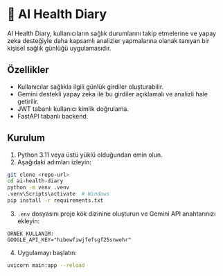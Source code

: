 # 🧠 AI Health Diary

AI Health Diary, kullanıcıların sağlık durumlarını takip etmelerine ve yapay zeka desteğiyle daha kapsamlı analizler yapmalarına olanak tanıyan bir kişisel sağlık günlüğü uygulamasıdır.

## Özellikler
- Kullanıcılar sağlıkla ilgili günlük girdiler oluşturabilir.
- Gemini destekli yapay zeka ile bu girdiler açıklamalı ve analizli hale getirilir.
- JWT tabanlı kullanıcı kimlik doğrulama.
- FastAPI tabanlı backend.

## Kurulum
1. Python 3.11 veya üstü yüklü olduğundan emin olun.
2. Aşağıdaki adımları izleyin:

```bash
git clone <repo-url>
cd ai-health-diary
python -m venv .venv
.venv\Scripts\activate  # Windows
pip install -r requirements.txt
```

3. `.env` dosyasını proje kök dizinine oluşturun ve Gemini API anahtarınızı ekleyin:

```
ÖRNEK KULLANIM:
GOOGLE_API_KEY="hıbewfıwjfefsgf25snwehr"
```

4. Uygulamayı başlatın:

```bash
uvicorn main:app --reload
```
